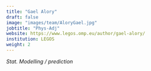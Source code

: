 ```yaml
---
title: "Gael Alory"
draft: false
image: "images/team/AloryGael.jpg"
jobtitle: "Phys-Adj"
website: https://www.legos.omp.eu/author/gael-alory/
institution: LEGOS
weight: 2
---
```

_Stat. Modelling / prediction_
